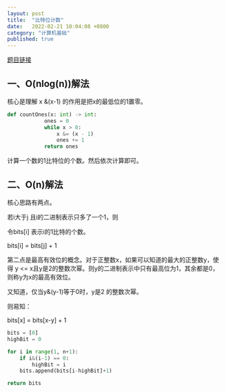 ```yaml
---
layout: post
title:  "比特位计数"
date:   2022-02-21 10:04:08 +0800
category: "计算机基础"
published: true
---
```


[题目链接](https://leetcode-cn.com/problems/counting-bits)

## 一、O(nlog(n))解法
核心是理解 x &(x-1) 的作用是把x的最低位的1置零。
```python
def countOnes(x: int) -> int:
            ones = 0
            while x > 0:
                x &= (x - 1)
                ones += 1
            return ones

```
计算一个数的1比特位的个数。然后依次计算即可。


<!--more-->

## 二、O(n)解法

核心思路有两点。

若i大于j 且i的二进制表示只多了一个1，则

令bits[i] 表示i的1比特的个数。

bits[i] = bits[j] + 1

第二点是最高有效位的概念。对于正整数x，如果可以知道的最大的正整数y，使得 y <= x且y是2的整数次幂。则y的二进制表示中只有最高位为1，其余都是0，则称y为x的最高有效位。

又知道，仅当y&(y-1)等于0时，y是2
的整数次幂。

则易知：

bits[x] = bits[x-y] + 1

```python
bits = [0]
highBit = 0

for i in range(1, n+1):
    if i&(i-1) == 0:
        highBit = i
    bits.append(bits[i-highBit]+1)

return bits

```

